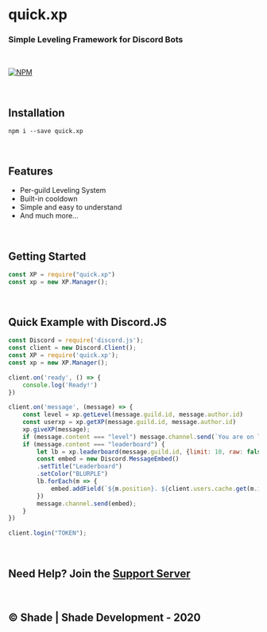 # quick.xp

### Simple Leveling Framework for Discord Bots

<br>

[![NPM](https://nodei.co/npm/quick.xp.png?downloads=true&downloadRank=true&stars=true)](https://nodei.co/npm/quick.xp/)

<br>

## Installation
```
npm i --save quick.xp
```
<br>

## Features
- Per-guild Leveling System
- Built-in cooldown
- Simple and easy to understand
- And much more...

<br>

## Getting Started
```js
const XP = require("quick.xp")
const xp = new XP.Manager();
```

<br>

## Quick Example with Discord.JS
```js
const Discord = require('discord.js');
const client = new Discord.Client();
const XP = require('quick.xp');
const xp = new XP.Manager();
 
client.on('ready', () => {
    console.log('Ready!')
})
 
client.on('message', (message) => {
    const level = xp.getLevel(message.guild.id, message.author.id)
    const userxp = xp.getXP(message.guild.id, message.author.id)
    xp.giveXP(message);
    if (message.content === "level") message.channel.send(`You are on level ${level} and have ${userxp} XP`)
    if (message.content === "leaderboard") {
        let lb = xp.leaderboard(message.guild.id, {limit: 10, raw: false});
        const embed = new Discord.MessageEmbed()
        .setTitle("Leaderboard")
        .setColor("BLURPLE")
        lb.forEach(m => {
            embed.addField(`${m.position}. ${client.users.cache.get(m.id).tag}`, `Level: ${xp.getLevel(message.guild.id, m.id)}\n XP: ${m.xp}`)
        })
        message.channel.send(embed);
    }
})
 
client.login("TOKEN");
```
<br>

## Need Help? Join the [Support Server](https://discord.gg/mKyRmPB)
<br>

## © Shade | Shade Development - 2020